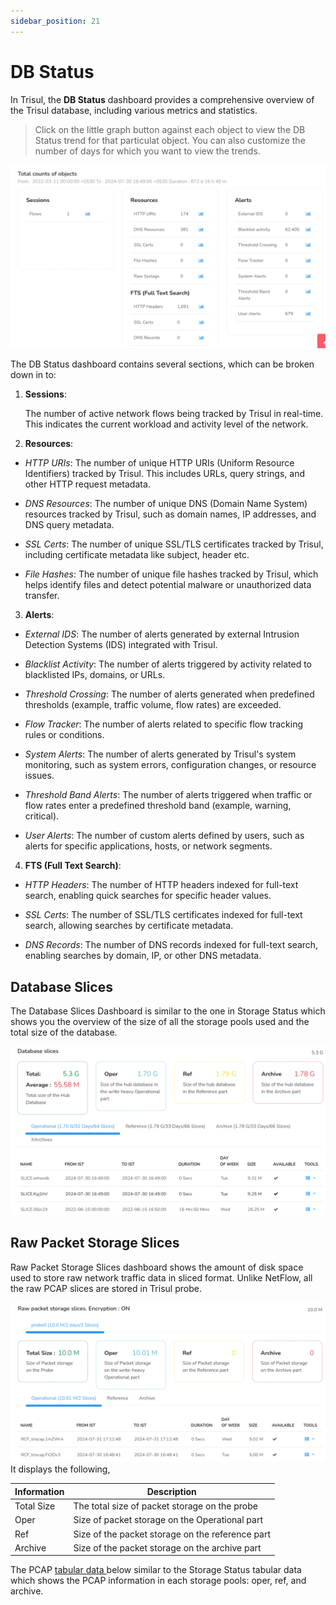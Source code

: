 ```yaml
---
sidebar_position: 21
---
```


# DB Status

In Trisul, the **DB Status** dashboard provides a comprehensive overview of the Trisul database, including various metrics and statistics. 

> Click on the little graph button against each object to view the DB Status trend for that particulat object. You can also customize the number of days for which you want to view the trends.

![](images/dbstatus1.png)

The DB Status dashboard contains several sections, which can be broken down in to:

1. **Sessions**: 
   
   The number of active network flows being tracked by Trisul in real-time. This indicates the current workload and activity level of the network.
2) **Resources**:
- *HTTP URIs*: The number of unique HTTP URIs (Uniform Resource Identifiers) tracked by Trisul. This includes URLs, query strings, and other HTTP request metadata.

- *DNS Resources*: The number of unique DNS (Domain Name System) resources tracked by Trisul, such as domain names, IP addresses, and DNS query metadata.

- *SSL Certs*: The number of unique SSL/TLS certificates tracked by Trisul, including certificate metadata like subject, header etc.

- *File Hashes*: The number of unique file hashes tracked by Trisul, which helps identify files and detect potential malware or unauthorized data transfer.
3) **Alerts**:
- *External IDS*: The number of alerts generated by external Intrusion Detection Systems (IDS) integrated with Trisul.

- *Blacklist Activity*: The number of alerts triggered by activity related to blacklisted IPs, domains, or URLs.

- *Threshold Crossing*: The number of alerts generated when predefined thresholds (example, traffic volume, flow rates) are exceeded.

- *Flow Tracker*: The number of alerts related to specific flow tracking rules or conditions.

- *System Alerts*: The number of alerts generated by Trisul's system monitoring, such as system errors, configuration changes, or resource issues.

- *Threshold Band Alerts*: The number of alerts triggered when traffic or flow rates enter a predefined threshold band (example, warning, critical).

- *User Alerts*: The number of custom alerts defined by users, such as alerts for specific applications, hosts, or network segments.
4) **FTS (Full Text Search)**:
- *HTTP Headers*: The number of HTTP headers indexed for full-text search, enabling quick searches for specific header values.

- *SSL Certs*: The number of SSL/TLS certificates indexed for full-text search, allowing searches by certificate metadata.

- *DNS Records*: The number of DNS records indexed for full-text search, enabling searches by domain, IP, or other DNS metadata.

## Database Slices

The Database Slices Dashboard is similar to the one in Storage Status which shows you the overview of the size of all the storage pools used and the total size of the database.

![](images/dbstatus2.png)

## Raw Packet Storage Slices

Raw Packet Storage Slices dashboard shows the amount of disk space used to store raw network traffic data in sliced format. Unlike NetFlow, all the raw PCAP slices are stored in Trisul probe.

![](images/dbstatus3.png)
It displays the following,

| Information | Description                                      |
| ----------- | ------------------------------------------------ |
| Total Size  | The total size of packet storage on the probe    |
| Oper        | Size of packet storage on the Operational part   |
| Ref         | Size of the packet storage on the reference part |
| Archive     | Size of the packet storage on the archive part   |

The PCAP [tabular data ](/docs/ug/webadmin/storage_status#storage-status-tabular-data)below similar to the Storage Status tabular data which shows the PCAP information in each storage pools: oper, ref, and archive.
